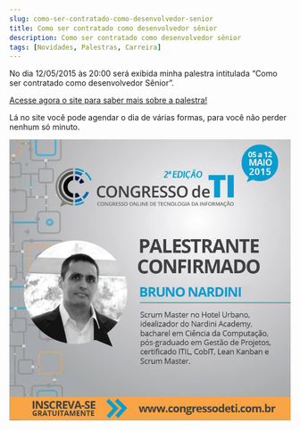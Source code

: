 ```yaml
---
slug: como-ser-contratado-como-desenvolvedor-senior
title: Como ser contratado como desenvolvedor sênior
description: Como ser contratado como desenvolvedor sênior
tags: [Novidades, Palestras, Carreira]
---
```


No dia 12/05/2015 às 20:00 será exibida minha palestra intitulada “Como ser contratado como desenvolvedor Sênior”.

<!--truncate-->

[Acesse agora o site para saber mais sobre a palestra!](http://hotmart.net.br/show.html?a=R2844942B&ap=1154)

Lá no site você pode agendar o dia de várias formas, para você não perder nenhum só minuto.

![Palestrante Bruno Nardini](../static/img/11178221_793408930713189_7153173452002144760_n1.jpg)
